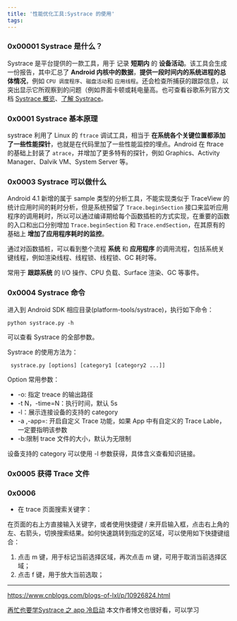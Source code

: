```yaml
---
title: '性能优化工具:Systrace 的使用'
tags:
---
```


### 0x00001 Systrace 是什么？



Systrace 是平台提供的一款工具，用于 记录 **短期内** 的 **设备活动**。该工具会生成一份报告，其中汇总了 **Android 内核中的数据**，**提供一段时间内的系统进程的总体情况**，例如 `CPU 调度程序`、`磁盘活动`和 `应用线程`。还会检查所捕获的跟踪信息，以突出显示它所观察到的问题（例如界面卡顿或耗电量高。也可查看谷歌系列官方文档 [Systrace 概览](https://developer.android.google.cn/studio/profile/systrace.html?hl=zh-cn)、[了解 Systrace](https://source.android.google.cn/devices/tech/debug/systrace?hl=zh-cn)。


### 0x0001 Systrace 基本原理


systrace 利用了 Linux 的 `ftrace` 调试工具，相当于 **在系统各个关键位置都添加了一些性能探针**，也就是在代码里加了一些性能监控的埋点。Android 在 ftrace 的基础上封装了 `atrace`，并增加了更多特有的探针，例如 Graphics、Activity Manager、Dalvik VM、System Server 等。

### 0x0003 Systrace 可以做什么

Android 4.1 新增的属于 sample 类型的分析工具，不能实现类似于 TraceView 的统计应用时间的耗时分析，但是系统预留了 `Trace.beginSection` 接口来监听应用程序的调用耗时，所以可以通过编译期给每个函数插桩的方式实现，在重要的函数的入口和出口分别增加 `Trace.beginSection` 和 `Trace.endSection`，在其原有的基础上 **增加了应用程序耗时的监控**。

通过对函数插桩，可以看到整个流程 **系统** 和 **应用程序** 的调用流程，包括系统关键线程，例如渲染线程、线程锁、线程锁、GC 耗时等。

常用于 **跟踪系统** 的 I/O 操作、CPU 负载、Surface 渲染、GC 等事件。

### 0x0004 Systrace 命令

进入到 Android SDK 相应目录(platform-tools/systrace)，执行如下命令：

```
python systrace.py -h
```
可以查看 Systrace 的全部参数。

Systrace 的使用方法为：

```
 systrace.py [options] [category1 [category2 ...]]
```


Option 常用参数：


* -o: 指定 treace 的输出路径
* -t N，-time=N：执行时间，默认 5s
* -l：展示连接设备的支持的 category
* -a <packageName>,-app=<packageName>: 开启自定义 Trace 功能，如果 App 中有自定义的 Trace Lable，一定要指明该参数
* -b:限制 trace 文件的大小，默认为无限制

设备支持的 category 可以使用 -l 参数获得，具体含义查看知识链接。

### 0x0005 获得 Trace 文件





### 0x0006

* 在 trace 页面搜索关键字：

在页面的右上方直接输入关键字，或者使用快捷键 / 来开启输入框，点击右上角的左、右箭头，切换搜索结果。如何快速跳转到指定的区域，可以使用如下快捷键组合：

1. 点击 m 键，用于标记当前选择区域，再次点击 m 键，可用于取消当前选择区域；
2. 点击 f 键，用于放大当前选取；


----


https://www.cnblogs.com/blogs-of-lxl/p/10926824.html

[再忙也要学Systrace 之 app 冷启动](https://www.jianshu.com/p/6451538fb38b) 本文作者博文也很好看，可以学习